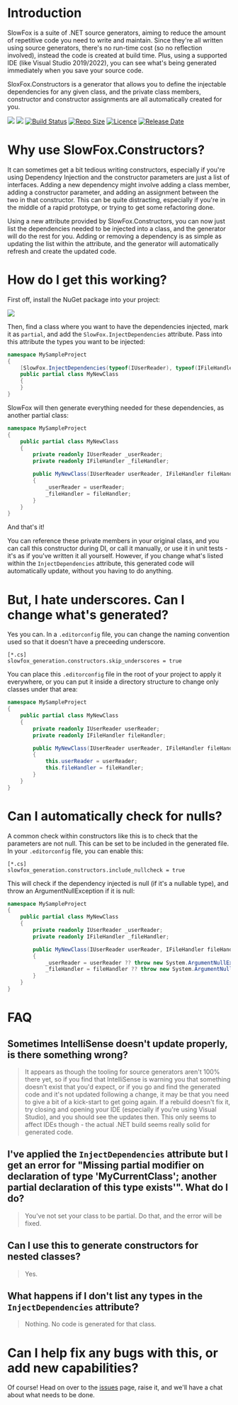# Introduction 
SlowFox is a suite of .NET source generators, aiming to reduce the amount of repetitive code you need to write and maintain.  Since they're all written using source generators, there's no run-time cost (so no reflection involved), instead the code is created at build time.  Plus, using a supported IDE (like Visual Studio 2019/2022), you can see what's being generated immediately when you save your source code.

SloxFox.Constructors is a generator that allows you to define the injectable dependencies for any given class, and the private class members, constructor and constructor assignments are all automatically created for you.

[![](https://img.shields.io/nuget/v/SlowFox.Constructors)](https://www.nuget.org/packages/SlowFox.Constructors/)
[![](https://img.shields.io/nuget/dt/SlowFox.Constructors)](https://www.nuget.org/packages/SlowFox.Constructors/)
[![Build Status](https://dev.azure.com/bungalow64/Bungalow64.ConstructorGenerators/_apis/build/status/Bungalow64.SlowFox.CI?branchName=JAB-Proto)](https://dev.azure.com/bungalow64/Bungalow64.ConstructorGenerators/_build/latest?definitionId=17&branchName=JAB-Proto)
[![Repo Size](https://img.shields.io/github/repo-size/bungalow64/slowfox)](https://github.com/Bungalow64/SlowFox)
[![Licence](https://img.shields.io/github/license/bungalow64/slowfox)](https://github.com/Bungalow64/SlowFox)
[![Release Date](https://img.shields.io/github/release-date/bungalow64/slowfox?label=latest%20release)](https://github.com/Bungalow64/SlowFox)

# Why use SlowFox.Constructors?
It can sometimes get a bit tedious writing constructors, especially if you're using Dependency Injection and the constructor parameters are just a list of interfaces.  Adding a new dependency might involve adding a class member, adding a constructor parameter, and adding an assignment between the two in that constructor.  This can be quite distracting, especially if you're in the middle of a rapid prototype, or trying to get some refactoring done.

Using a new attribute provided by SlowFox.Constructors, you can now just list the dependencies needed to be injected into a class, and the generator will do the rest for you.  Adding or removing a dependency is as simple as updating the list within the attribute, and the generator will automatically refresh and create the updated code.

# How do I get this working?

First off, install the NuGet package into your project:

[![](https://img.shields.io/nuget/v/SlowFox.Constructors)](https://www.nuget.org/packages/SlowFox.Constructors/)

Then, find a class where you want to have the dependencies injected, mark it as `partial`, and add the `SlowFox.InjectDependencies` attribute.  Pass into this attribute the types you want to be injected:

```csharp
namespace MySampleProject
{
    [SlowFox.InjectDependencies(typeof(IUserReader), typeof(IFileHandler))]
    public partial class MyNewClass
    {
    }
}
```

SlowFox will then generate everything needed for these dependencies, as another partial class:

```csharp
namespace MySampleProject
{
    public partial class MyNewClass
    {
        private readonly IUserReader _userReader;
        private readonly IFileHandler _fileHandler;

        public MyNewClass(IUserReader userReader, IFileHandler fileHandler)
        {
            _userReader = userReader;
            _fileHandler = fileHandler;
        }
    }
}
```

And that's it!

You can reference these private members in your original class, and you can call this constructor during DI, or call it manually, or use it in unit tests - it's as if you've written it all yourself.  However, if you change what's listed within the `InjectDependencies` attribute, this generated code will automatically update, without you having to do anything.

# But, I hate underscores.  Can I change what's generated?

Yes you can.  In a `.editorconfig` file, you can change the naming convention used so that it doesn't have a preceeding underscore.

```
[*.cs]
slowfox_generation.constructors.skip_underscores = true
```

You can place this `.editorconfig` file in the root of your project to apply it everywhere, or you can put it inside a directory structure to change only classes under that area:

```csharp
namespace MySampleProject
{
    public partial class MyNewClass
    {
        private readonly IUserReader userReader;
        private readonly IFileHandler fileHandler;

        public MyNewClass(IUserReader userReader, IFileHandler fileHandler)
        {
            this.userReader = userReader;
            this.fileHandler = fileHandler;
        }
    }
}
```

# Can I automatically check for nulls?

A common check within constructors like this is to check that the parameters are not null.  This can be set to be included in the generated file.  In your `.editorconfig` file, you can enable this:

```
[*.cs]
slowfox_generation.constructors.include_nullcheck = true
```

This will check if the dependency injected is null (if it's a nullable type), and throw an ArgumentNullException if it is null:

```csharp
namespace MySampleProject
{
    public partial class MyNewClass
    {
        private readonly IUserReader _userReader;
        private readonly IFileHandler _fileHandler;

        public MyNewClass(IUserReader userReader, IFileHandler fileHandler)
        {
            _userReader = userReader ?? throw new System.ArgumentNullException(nameof(userReader));
            _fileHandler = fileHandler ?? throw new System.ArgumentNullException(nameof(fileHandler));
        }
    }
}
```

# FAQ

## Sometimes IntelliSense doesn't update properly, is there something wrong?

> It appears as though the tooling for source generators aren't 100% there yet, so if you find that IntelliSense is warning you that something doesn't exist that you'd expect, or if you go and find the generated code and it's not updated following a change, it may be that you need to give a bit of a kick-start to get going again.  If a rebuild doesn't fix it, try closing and opening your IDE (especially if you're using Visual Studio), and you should see the updates then.  This only seems to affect IDEs though - the actual .NET build seems really solid for generated code.

## I've applied the `InjectDependencies` attribute but I get an error for "Missing partial modifier on declaration of type 'MyCurrentClass'; another partial declaration of this type exists'".  What do I do?

> You've not set your class to be partial.  Do that, and the error will be fixed.

## Can I use this to generate constructors for nested classes?

> Yes.

## What happens if I don't list any types in the `InjectDependencies` attribute?

> Nothing.  No code is generated for that class.

# Can I help fix any bugs with this, or add new capabilities?

Of course!  Head on over to the [issues](https://github.com/Bungalow64/SlowFox/issues) page, raise it, and we'll have a chat about what needs to be done.